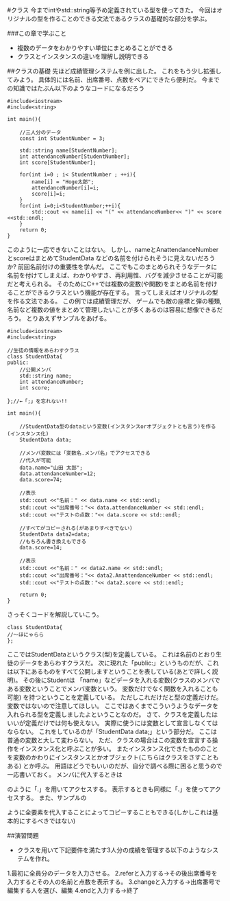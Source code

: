 #クラス
今までintやstd::string等予め定義されている型を使ってきた。
今回はオリジナルの型を作ることのできる文法であるクラスの基礎的な部分を学ぶ。

###この章で学ぶこと

- 複数のデータをわかりやすい単位にまとめることができる
- クラスとインスタンスの違いを理解し説明できる

##クラスの基礎
先ほど成績管理システムを例に出した。
これをもう少し拡張してみよう。
具体的には名前、出席番号、点数をペアにできたら便利だ。
今までの知識ではたぶん以下のようなコードになるだろう

```
#include<iostream>
#include<string>
 
int main(){
     
    //三人分のデータ
    const int StudentNumber = 3;
 
    std::string name[StudentNumber];
    int attendanceNumber[StudentNumber];
    int score[StudentNumber]; 
 
    for(int i=0 ; i< StudentNumber ; ++i){
        name[i] = "Hoge太郎"; 
        attendanceNumber[i]=i;
        score[i]=i;
    }
    for(int i=0;i<StudentNumber;++i){
        std::cout << name[i] << "(" << attendanceNumber<< ")" << score <<std::endl;
    }
    return 0;
}
```

このように一応できないことはない。
しかし、nameとAnattendanceNumberとscoreはまとめてStudentData などの名前を付けられそうに見えないだろうか?
前回名前付けの重要性を学んだ。
ここでもこのまとめられそうなデータに名前を付けてしまえば、わかりやすさ、再利用性、バグを減少させることが可能だと考えられる。
そのためにC++では複数の変数(や関数)をまとめ名前を付けることができるクラスという機能が存在する。
言ってしまえばオリジナルの型を作る文法である。
この例では成績管理だが、 ゲームでも敵の座標と弾の種類,名前など複数の値をまとめて管理したいことが多くあるのは容易に想像できるだろう。
とりあえずサンプルをあげる。 

```
#include<iostream>
#include<string>
 
//生徒の情報をあらわすクラス
class StudentData{
public:
    //公開メンバ
    std::string name;
    int attendanceNumber;
    int score;
 
};//←「;」を忘れない!!
 
int main(){
     
    //StudentData型のdataという変数(インスタンスorオブジェクトとも言う)を作る(インスタンス化)
    StudentData data;
 
    //メンバ変数には「変数名.メンバ名」でアクセスできる
    //代入が可能
    data.name="山田 太郎";
    data.attendanceNumber=12;
    data.score=74;
     
    //表示
    std::cout <<"名前：" << data.name << std::endl;
    std::cout <<"出席番号："<< data.attendanceNumber << std::endl;
    std::cout <<"テストの点数："<< data.score << std::endl;
 
    //すべてがコピーされる(があまりすべきでない)
    StudentData data2=data;
    //もちろん書き換えもできる
    data.score=14;
 
    //表示
    std::cout <<"名前：" << data2.name << std::endl;
    std::cout <<"出席番号："<< data2.AnattendanceNumber << std::endl;
    std::cout <<"テストの点数："<< data2.score << std::endl;
 
    return 0;
}
```

さっそくコードを解説していこう。

```
class StudentData{
//～ほにゃらら
};
```

ここではStudentDataというクラス(型)を定義している。
これは名前のとおり生徒のデータをあらわすクラスだ。
次に現れた「public:」というものだが、これは以下にあるものをすべて公開しますということを表している(あとで詳しく説明)。
その後にStudentは 「name」などデータを入れる変数(クラスのメンバである変数ということでメンバ変数という。
変数だけでなく関数を入れることも可能) を持つということを定義している。
ただしこれだけだと型の定義だけだ。
変数ではないので注意してほしい。
ここではあくまでこういうようなデータを入れられる型を定義しましたよということなのだ。
さて、クラスを定義したはいいが定義だけでは何も使えない。
実際に使うには変数として宣言しなくてはならない。
これをしているのが「StudentData data;」という部分だ。
ここは普通の変数と大して変わらない。
ただ、クラスの場合はこの変数を宣言する操作をインスタンス化と呼ぶことが多い。
またインスタンス化できたもののことを変数のかわりにインスタンスとかオブジェクト(こちらはクラスをさすこともある) とか呼ぶ。
用語はどうでもいいのだが、自分で調べる際に困ると思うので一応書いておく。
メンバに代入するときは 

のように「.」を用いてアクセスする。
表示するときも同様に「.」を使ってアクセスする。
また、サンプルの 

ように全要素を代入することによってコピーすることもできる(しかしこれは基本的にするべきではない)


##演習問題


- クラスを用いて下記要件を満たす3人分の成績を管理する以下のようなシステムを作れ。

1.最初に全員分のデータを入力させる。
2.referと入力する→その後出席番号を入力するとその人の名前と点数を表示する。
3.changeと入力する→出席番号で編集する人を選び、編集
4.endと入力する→終了
